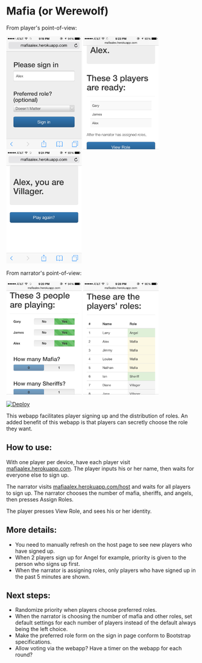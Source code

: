 # Mafia (or Werewolf)

From player's point-of-view:

<img src="https://raw.githubusercontent.com/aok1425/mafia-werewolf/master/static/images/user-1.png" width="200">
<img src="https://raw.githubusercontent.com/aok1425/mafia-werewolf/master/static/images/user-2.png" width="200">
<img src="https://raw.githubusercontent.com/aok1425/mafia-werewolf/master/static/images/user-3.png" width="200">

From narrator's point-of-view:

<img src="https://raw.githubusercontent.com/aok1425/mafia-werewolf/master/static/images/host-1.png" width="200">
<img src="https://raw.githubusercontent.com/aok1425/mafia-werewolf/master/static/images/host-2.png" width="200">

[![Deploy](https://www.herokucdn.com/deploy/button.png)](https://heroku.com/deploy?template=https://github.com/aok1425/mafia-werewolf)

This webapp facilitates player signing up and the distribution of roles. An added benefit of this webapp is that players can secretly choose the role they want.

## How to use:
With one player per device, have each player visit [mafiaalex.herokuapp.com](mafiaalex.herokuapp.com). The player inputs his or her name, then waits for everyone else to sign up. 

The narrator visits [mafiaalex.herokuapp.com/host](mafiaalex.herokuapp.com/host) and waits for all players to sign up. The narrator chooses the number of mafia, sheriffs, and angels, then presses Assign Roles.

The player presses View Role, and sees his or her identity.

## More details:

* You need to manually refresh on the host page to see new players who have signed up.
* When 2 players sign up for Angel for example, priority is given to the person who signs up first.
* When the narrator is assigning roles, only players who have signed up in the past 5 minutes are shown.

## Next steps:
* Randomize priority when players choose preferred roles.
* When the narrator is choosing the number of mafia and other roles, set default settings for each number of players instead of the default always being the left choice.
* Make the preferred role form on the sign in page conform to Bootstrap specifications.
* Allow voting via the webapp? Have a timer on the webapp for each round?